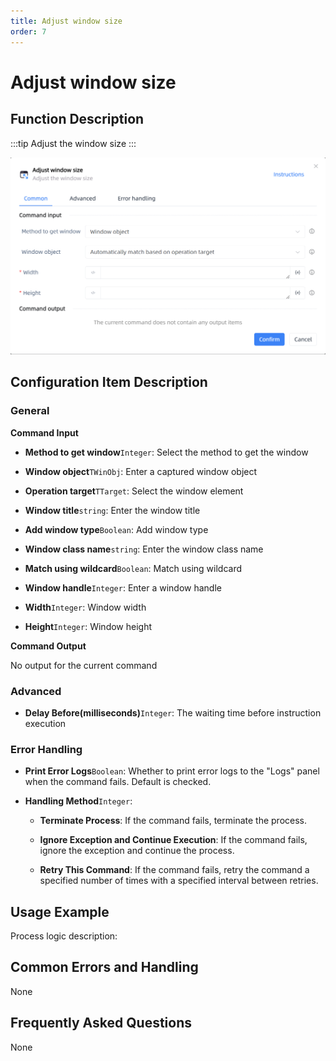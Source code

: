 ```yaml
---
title: Adjust window size
order: 7
---
```


# Adjust window size

## Function Description

:::tip 
Adjust the window size
:::

![Adjust window size](../../../assets/Adjust%20window%20size_command.png)

## Configuration Item Description

### General

**Command Input**

- **Method to get window**`Integer`: Select the method to get the window

- **Window object**`TWinObj`: Enter a captured window object

- **Operation target**`TTarget`: Select the window element

- **Window title**`string`: Enter the window title

- **Add window type**`Boolean`: Add window type

- **Window class name**`string`: Enter the window class name

- **Match using wildcard**`Boolean`: Match using wildcard

- **Window handle**`Integer`: Enter a window handle

- **Width**`Integer`: Window width

- **Height**`Integer`: Window height


**Command Output**

No output for the current command

### Advanced

- **Delay Before(milliseconds)**`Integer`: The waiting time before instruction execution

### Error Handling

- **Print Error Logs**`Boolean`: Whether to print error logs to the "Logs" panel when the command fails. Default is checked. 

- **Handling Method**`Integer`:

    - **Terminate Process**: If the command fails, terminate the process.

    - **Ignore Exception and Continue Execution**: If the command fails, ignore the exception and continue the process.

    - **Retry This Command**: If the command fails, retry the command a specified number of times with a specified interval between retries.

## Usage Example

Process logic description:

## Common Errors and Handling

None

## Frequently Asked Questions

None

